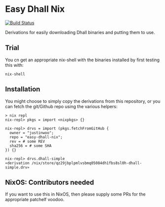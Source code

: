 # Easy Dhall Nix

[![Build Status](https://travis-ci.org/justinwoo/easy-dhall-nix.svg?branch=master)](https://travis-ci.org/justinwoo/easy-dhall-nix)

Derivations for easily downloading Dhall binaries and putting them to use.

## Trial

You cn get an appropriate nix-shell with the binaries installed by first testing this with:

```
nix-shell
```

## Installation

You might choose to simply copy the derivations from this repository, or you can fetch the git/Github repo using the various helpers:

```
> nix repl
nix-repl> pkgs = import <nixpkgs> {}

nix-repl> drvs = import (pkgs.fetchFromGitHub {
  owner = "justinwoo";
  repo = "easy-dhall-nix";
  rev = # some REV
  sha256 = # some SHA
}) {}

nix-repl> drvs.dhall-simple
«derivation /nix/store/qz29jbplpmlvsbmq05084dh1fbs8sl0h-dhall-simple.drv»
```

## NixOS: Contributors needed

If you want to use this in NixOS, then please supply some PRs for the appropriate patchelf voodoo.
